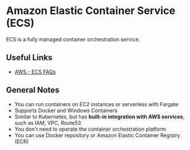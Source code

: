 # Amazon Elastic Container Service (ECS)
ECS is a fully managed container orchestration service.

## Useful Links
- [AWS - ECS FAQs](https://aws.amazon.com/ecs/faqs/)

## General Notes
- You can run containers on EC2 instances or serverless with Fargate
- Supports Docker and Windows Containers
- Similar to Kubernetes, but has **built-in integration with AWS services**, such as IAM, VPC, Route53
- You don't need to operate the container orchestration platform
- You can use Docker repository or Amazon Elastic Container Registry (ECR)